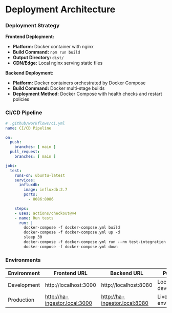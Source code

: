 # Deployment Architecture

### Deployment Strategy

**Frontend Deployment:**
- **Platform:** Docker container with nginx
- **Build Command:** `npm run build`
- **Output Directory:** `dist/`
- **CDN/Edge:** Local nginx serving static files

**Backend Deployment:**
- **Platform:** Docker containers orchestrated by Docker Compose
- **Build Command:** Docker multi-stage builds
- **Deployment Method:** Docker Compose with health checks and restart policies

### CI/CD Pipeline

```yaml
# .github/workflows/ci.yml
name: CI/CD Pipeline

on:
  push:
    branches: [ main ]
  pull_request:
    branches: [ main ]

jobs:
  test:
    runs-on: ubuntu-latest
    services:
      influxdb:
        image: influxdb:2.7
        ports:
          - 8086:8086

    steps:
    - uses: actions/checkout@v4
    - name: Run tests
      run: |
        docker-compose -f docker-compose.yml build
        docker-compose -f docker-compose.yml up -d
        sleep 30
        docker-compose -f docker-compose.yml run --rm test-integration
        docker-compose -f docker-compose.yml down
```

### Environments

| Environment | Frontend URL | Backend URL | Purpose |
|-------------|--------------|-------------|---------|
| Development | http://localhost:3000 | http://localhost:8080 | Local development |
| Production | http://ha-ingestor.local:3000 | http://ha-ingestor.local:8080 | Live environment |
